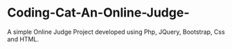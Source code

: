 # Coding-Cat-An-Online-Judge-
A simple Online Judge Project developed using Php, JQuery, Bootstrap, Css and HTML. 
